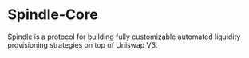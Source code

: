 # Spindle-Core

Spindle is a protocol for building fully customizable automated liquidity provisioning strategies on top of Uniswap V3. 
